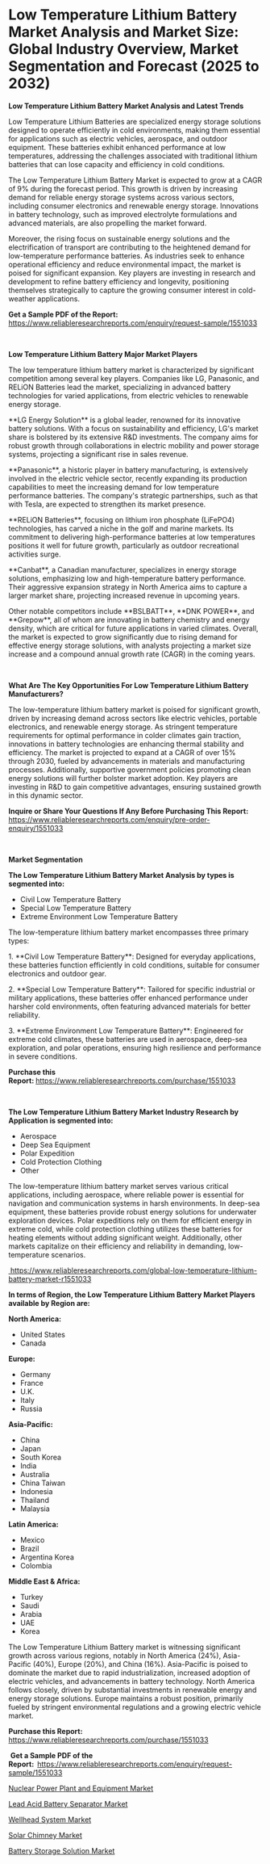 <p><h1>Low Temperature Lithium Battery Market Analysis and Market Size: Global Industry Overview, Market Segmentation and Forecast (2025 to 2032)</h1></p><p><strong>Low Temperature Lithium Battery Market Analysis and Latest Trends</strong></p>
<p><p>Low Temperature Lithium Batteries are specialized energy storage solutions designed to operate efficiently in cold environments, making them essential for applications such as electric vehicles, aerospace, and outdoor equipment. These batteries exhibit enhanced performance at low temperatures, addressing the challenges associated with traditional lithium batteries that can lose capacity and efficiency in cold conditions. </p><p>The Low Temperature Lithium Battery Market is expected to grow at a CAGR of 9% during the forecast period. This growth is driven by increasing demand for reliable energy storage systems across various sectors, including consumer electronics and renewable energy storage. Innovations in battery technology, such as improved electrolyte formulations and advanced materials, are also propelling the market forward. </p><p>Moreover, the rising focus on sustainable energy solutions and the electrification of transport are contributing to the heightened demand for low-temperature performance batteries. As industries seek to enhance operational efficiency and reduce environmental impact, the market is poised for significant expansion. Key players are investing in research and development to refine battery efficiency and longevity, positioning themselves strategically to capture the growing consumer interest in cold-weather applications.</p></p>
<p><strong>Get a Sample PDF of the Report:&nbsp;</strong> <a href="https://www.reliableresearchreports.com/enquiry/request-sample/1551033?utm_campaign=31&utm_medium=2&utm_source=Github&utm_content=ia&utm_term=13022025&utm_id=low-temperature-lithium-battery">https://www.reliableresearchreports.com/enquiry/request-sample/1551033</a></p>
<p>&nbsp;</p>
<p><strong>Low Temperature Lithium Battery Major Market Players</strong></p>
<p><p>The low temperature lithium battery market is characterized by significant competition among several key players. Companies like LG, Panasonic, and RELiON Batteries lead the market, specializing in advanced battery technologies for varied applications, from electric vehicles to renewable energy storage.</p><p>**LG Energy Solution** is a global leader, renowned for its innovative battery solutions. With a focus on sustainability and efficiency, LG's market share is bolstered by its extensive R&D investments. The company aims for robust growth through collaborations in electric mobility and power storage systems, projecting a significant rise in sales revenue.</p><p>**Panasonic**, a historic player in battery manufacturing, is extensively involved in the electric vehicle sector, recently expanding its production capabilities to meet the increasing demand for low temperature performance batteries. The company's strategic partnerships, such as that with Tesla, are expected to strengthen its market presence.</p><p>**RELiON Batteries**, focusing on lithium iron phosphate (LiFePO4) technologies, has carved a niche in the golf and marine markets. Its commitment to delivering high-performance batteries at low temperatures positions it well for future growth, particularly as outdoor recreational activities surge.</p><p>**Canbat**, a Canadian manufacturer, specializes in energy storage solutions, emphasizing low and high-temperature battery performance. Their aggressive expansion strategy in North America aims to capture a larger market share, projecting increased revenue in upcoming years.</p><p>Other notable competitors include **BSLBATT**, **DNK POWER**, and **Grepow**, all of whom are innovating in battery chemistry and energy density, which are critical for future applications in varied climates. Overall, the market is expected to grow significantly due to rising demand for effective energy storage solutions, with analysts projecting a market size increase and a compound annual growth rate (CAGR) in the coming years.</p></p>
<p>&nbsp;</p>
<p><strong>What Are The Key Opportunities For Low Temperature Lithium Battery Manufacturers?</strong></p>
<p><p>The low-temperature lithium battery market is poised for significant growth, driven by increasing demand across sectors like electric vehicles, portable electronics, and renewable energy storage. As stringent temperature requirements for optimal performance in colder climates gain traction, innovations in battery technologies are enhancing thermal stability and efficiency. The market is projected to expand at a CAGR of over 15% through 2030, fueled by advancements in materials and manufacturing processes. Additionally, supportive government policies promoting clean energy solutions will further bolster market adoption. Key players are investing in R&D to gain competitive advantages, ensuring sustained growth in this dynamic sector.</p></p>
<p><strong>Inquire or Share Your Questions If Any Before Purchasing This Report:</strong> <a href="https://www.reliableresearchreports.com/enquiry/pre-order-enquiry/1551033?utm_campaign=31&utm_medium=2&utm_source=Github&utm_content=ia&utm_term=13022025&utm_id=low-temperature-lithium-battery">https://www.reliableresearchreports.com/enquiry/pre-order-enquiry/1551033</a></p>
<p>&nbsp;</p>
<p><strong>Market Segmentation</strong></p>
<p><strong>The Low Temperature Lithium Battery Market Analysis by types is segmented into:</strong></p>
<p><ul><li>Civil Low Temperature Battery</li><li>Special Low Temperature Battery</li><li>Extreme Environment Low Temperature Battery</li></ul></p>
<p><p>The low-temperature lithium battery market encompasses three primary types: </p><p>1. **Civil Low Temperature Battery**: Designed for everyday applications, these batteries function efficiently in cold conditions, suitable for consumer electronics and outdoor gear. </p><p>2. **Special Low Temperature Battery**: Tailored for specific industrial or military applications, these batteries offer enhanced performance under harsher cold environments, often featuring advanced materials for better reliability. </p><p>3. **Extreme Environment Low Temperature Battery**: Engineered for extreme cold climates, these batteries are used in aerospace, deep-sea exploration, and polar operations, ensuring high resilience and performance in severe conditions.</p></p>
<p><strong>Purchase this Report:&nbsp;</strong><a href="https://www.reliableresearchreports.com/purchase/1551033?utm_campaign=31&utm_medium=2&utm_source=Github&utm_content=ia&utm_term=13022025&utm_id=low-temperature-lithium-battery">https://www.reliableresearchreports.com/purchase/1551033</a></p>
<p>&nbsp;</p>
<p><strong>The Low Temperature Lithium Battery Market Industry Research by Application is segmented into:</strong></p>
<p><ul><li>Aerospace</li><li>Deep Sea Equipment</li><li>Polar Expedition</li><li>Cold Protection Clothing</li><li>Other</li></ul></p>
<p><p>The low-temperature lithium battery market serves various critical applications, including aerospace, where reliable power is essential for navigation and communication systems in harsh environments. In deep-sea equipment, these batteries provide robust energy solutions for underwater exploration devices. Polar expeditions rely on them for efficient energy in extreme cold, while cold protection clothing utilizes these batteries for heating elements without adding significant weight. Additionally, other markets capitalize on their efficiency and reliability in demanding, low-temperature scenarios.</p></p>
<p><a href="https://www.reliableresearchreports.com/global-low-temperature-lithium-battery-market-r1551033?utm_campaign=31&utm_medium=2&utm_source=Github&utm_content=ia&utm_term=13022025&utm_id=low-temperature-lithium-battery">&nbsp;https://www.reliableresearchreports.com/global-low-temperature-lithium-battery-market-r1551033</a></p>
<p><strong>In terms of Region, the Low Temperature Lithium Battery Market Players available by Region are:</strong></p>
<p>
    <p> <strong> North America: </strong>
        <ul>
            <li>United States</li>
            <li>Canada</li>
        </ul>
        </p> 
    <p> <strong> Europe: </strong>
        <ul>
            <li>Germany</li>
            <li>France</li>
            <li>U.K.</li>
            <li>Italy</li>
            <li>Russia</li>
        </ul>
        </p> 
    <p> <strong> Asia-Pacific: </strong>
        <ul>
            <li>China</li>
            <li>Japan</li>
            <li>South Korea</li>
            <li>India</li>
            <li>Australia</li>
            <li>China Taiwan</li>
            <li>Indonesia</li>
            <li>Thailand</li>
            <li>Malaysia</li>
        </ul>
        </p> 
    <p> <strong> Latin America: </strong>
        <ul>
            <li>Mexico</li>
            <li>Brazil</li>
            <li>Argentina Korea</li>
            <li>Colombia</li>
        </ul>
        </p> 
    <p> <strong> Middle East & Africa: </strong>
        <ul>
            <li>Turkey</li>
            <li>Saudi</li>
            <li>Arabia</li>
            <li>UAE</li>
            <li>Korea</li>
        </ul>
    </p>
    </p>
<p><p>The Low Temperature Lithium Battery market is witnessing significant growth across various regions, notably in North America (24%), Asia-Pacific (40%), Europe (20%), and China (16%). Asia-Pacific is poised to dominate the market due to rapid industrialization, increased adoption of electric vehicles, and advancements in battery technology. North America follows closely, driven by substantial investments in renewable energy and energy storage solutions. Europe maintains a robust position, primarily fueled by stringent environmental regulations and a growing electric vehicle market.</p></p>
<p><strong>Purchase this Report: </strong><a href="https://www.reliableresearchreports.com/purchase/1551033?utm_campaign=31&utm_medium=2&utm_source=Github&utm_content=ia&utm_term=13022025&utm_id=low-temperature-lithium-battery">https://www.reliableresearchreports.com/purchase/1551033</a></p>
<p>&nbsp;<strong>Get a Sample PDF of the Report:&nbsp;&nbsp;</strong><a href="https://www.reliableresearchreports.com/enquiry/request-sample/1551033?utm_campaign=31&utm_medium=2&utm_source=Github&utm_content=ia&utm_term=13022025&utm_id=low-temperature-lithium-battery">https://www.reliableresearchreports.com/enquiry/request-sample/1551033</a></p>
<p><strong></strong></p>
<p><p><a href="https://github.com/supicweg/Market-Research-Report-List-1/blob/main/nuclear-power-plant-and-equipment-market.md?utm_campaign=31&utm_medium=2&utm_source=Github&utm_content=ia&utm_term=13022025&utm_id=low-temperature-lithium-battery">Nuclear Power Plant and Equipment Market</a></p><p><a href="https://github.com/saeiddaemo/Market-Research-Report-List-1/blob/main/lead-acid-battery-separator-market.md?utm_campaign=31&utm_medium=2&utm_source=Github&utm_content=ia&utm_term=13022025&utm_id=low-temperature-lithium-battery">Lead Acid Battery Separator Market</a></p><p><a href="https://github.com/viipposahko25/Market-Research-Report-List-1/blob/main/wellhead-system-market.md?utm_campaign=31&utm_medium=2&utm_source=Github&utm_content=ia&utm_term=13022025&utm_id=low-temperature-lithium-battery">Wellhead System Market</a></p><p><a href="https://github.com/howdlecirone/Market-Research-Report-List-1/blob/main/solar-chimney-market.md?utm_campaign=31&utm_medium=2&utm_source=Github&utm_content=ia&utm_term=13022025&utm_id=low-temperature-lithium-battery">Solar Chimney Market</a></p><p><a href="https://github.com/salodipura00/Market-Research-Report-List-1/blob/main/battery-storage-solution-market.md?utm_campaign=31&utm_medium=2&utm_source=Github&utm_content=ia&utm_term=13022025&utm_id=low-temperature-lithium-battery">Battery Storage Solution Market</a></p></p>